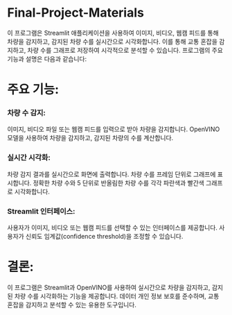 # Final-Project-Materials
이 프로그램은 Streamlit 애플리케이션을 사용하여 이미지, 비디오, 웹캠 피드를 통해 차량을 감지하고, 감지된 차량 수를 실시간으로 시각화합니다. 이를 통해 교통 혼잡을 감지하고, 차량 수를 그래프로 저장하여 시각적으로 분석할 수 있습니다. 프로그램의 주요 기능과 설명은 다음과 같습니다:

# 주요 기능:
### 차량 수 감지:

이미지, 비디오 파일 또는 웹캠 피드를 입력으로 받아 차량을 감지합니다.
OpenVINO 모델을 사용하여 차량을 감지하고, 감지된 차량의 수를 계산합니다.
### 실시간 시각화:

차량 감지 결과를 실시간으로 화면에 출력합니다.
차량 수를 프레임 단위로 그래프에 표시합니다.
정확한 차량 수와 5 단위로 반올림한 차량 수를 각각 파란색과 빨간색 그래프로 시각화합니다.
### Streamlit 인터페이스:

사용자가 이미지, 비디오 또는 웹캠 피드를 선택할 수 있는 인터페이스를 제공합니다.
사용자가 신뢰도 임계값(confidence threshold)을 조정할 수 있습니다.

# 결론:
이 프로그램은 Streamlit과 OpenVINO를 사용하여 실시간으로 차량을 감지하고, 감지된 차량 수를 시각화하는 기능을 제공합니다. 데이터 개인 정보 보호를 준수하며, 교통 혼잡을 감지하고 분석할 수 있는 유용한 도구입니다.
